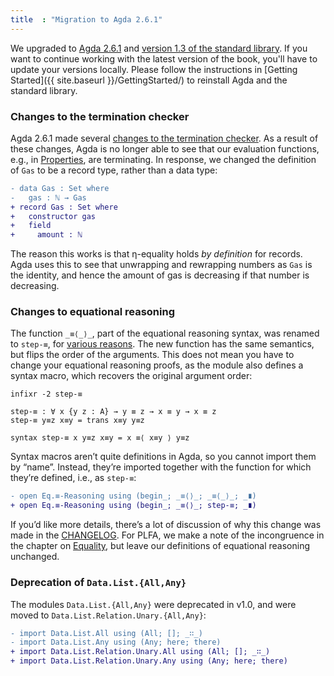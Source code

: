 ```yaml
---
title  : "Migration to Agda 2.6.1"
---
```


We upgraded to [Agda 2.6.1](https://github.com/agda/agda/releases/tag/v2.6.1) and [version 1.3 of the standard library](https://github.com/agda/agda-stdlib/releases/tag/v1.3). If you want to continue working with the latest version of the book, you'll have to update your versions locally. Please follow the instructions in [Getting Started]({{ site.baseurl }}/GettingStarted/) to reinstall Agda and the standard library.

<!--more-->

### Changes to the termination checker

Agda 2.6.1 made several [changes to the termination checker][termination-checking]. As a result of these changes, Agda is no longer able to see that our evaluation functions, e.g., in [Properties][properties-eval], are terminating. In response, we changed the definition of `Gas` to be a record type, rather than a data type:

```diff
- data Gas : Set where
-   gas : ℕ → Gas
+ record Gas : Set where
+   constructor gas
+   field
+     amount : ℕ
```

The reason this works is that η-equality holds *by definition* for records. Agda uses this to see that unwrapping and rewrapping numbers as `Gas` is the identity, and hence the amount of gas is decreasing if that number is decreasing.

[termination-checking]: https://github.com/agda/agda/blob/master/doc/release-notes/2.6.1.md#termination-checking
[properties-eval]: https://plfa.github.io/Properties/#31408

### Changes to equational reasoning

The function `_≡⟨_⟩_`, part of the equational reasoning syntax, was renamed to `step-≡`, for [various reasons][step-≡]. The new function has the same semantics, but flips the order of the arguments. This does not mean you have to change your equational reasoning proofs, as the module also defines a syntax macro, which recovers the original argument order:

```
infixr -2 step-≡

step-≡ : ∀ x {y z : A} → y ≡ z → x ≡ y → x ≡ z
step-≡ y≡z x≡y = trans x≡y y≡z

syntax step-≡ x y≡z x≡y = x ≡⟨ x≡y ⟩ y≡z
```

Syntax macros aren’t quite definitions in Agda, so you cannot import them by “name”. Instead, they’re imported together with the function for which they’re defined, i.e., as `step-≡`:

```diff
- open Eq.≡-Reasoning using (begin_; _≡⟨⟩_; _≡⟨_⟩_; _∎)
+ open Eq.≡-Reasoning using (begin_; _≡⟨⟩_; step-≡; _∎)
```

If you’d like more details, there’s a lot of discussion of why this change was made in the [CHANGELOG][step-≡]. For PLFA, we make a note of the incongruence in the chapter on [Equality][equality-stdlib], but leave our definitions of equational reasoning unchanged.

[step-≡]: https://github.com/agda/agda-stdlib/blob/master/CHANGELOG/v1.3.md#changes-to-how-equational-reasoning-is-implemented
[equality-stdlib]: https://plfa.github.io/Equality/#standard-library

### Deprecation of `Data.List.{All,Any}`

The modules `Data.List.{All,Any}` were deprecated in v1.0,
and were moved to `Data.List.Relation.Unary.{All,Any}`:

```diff
- import Data.List.All using (All; []; _∷_)
- import Data.List.Any using (Any; here; there)
+ import Data.List.Relation.Unary.All using (All; []; _∷_)
+ import Data.List.Relation.Unary.Any using (Any; here; there)
```
